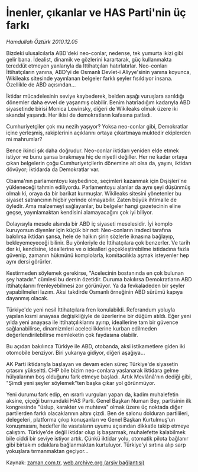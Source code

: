 # İnenler, çıkanlar ve HAS Parti'nin üç farkı

*Hamdullah Öztürk 2010.12.05*

<td class="columnist-detail">
<p>Bizdeki ulusalcılarla ABD'deki neo-conlar, nedense, tek yumurta ikizi gibi gelir bana. İdealist, dinamik ve gözlerini karartarak, güç kullanmakta tereddüt etmeyen yanlarıyla da İttihatçıları hatırlatırlar. Neo-conları İttihatçıların yanına, ABD'yi de Osmanlı Devlet-i Aliyye'sinin yanına koyunca, Wikileaks sitesinde yayınlanan belgeler farklı şeyler fısıldıyor insana. Özellikle de ABD açısından...</p>
<p>
<div id="haberMetinDiv">
<p>İktidar mücadelesinin seviye kaybederek, belden aşağı vuruşlara sarıldığı dönemler daha evvel de yaşanmış olabilir. Benim hatırladığım kadarıyla ABD siyasetinde birisi Monica Lewinsky, diğeri de Wikileaks olmak üzere iki skandal yaşandı. Her ikisi de demokratların kafasına patladı.
<p>Cumhuriyetçiler çok mu nezih yaşıyor? Yoksa neo-conlar gibi, Demokratlar içine yerleşmiş, rakiplerinin açıklarını ortaya çıkartmaya muktedir ekiplerden mi mahrumlar?
<p>Bence ikinci şık daha doğrudur. Neo-conlar iktidarı yeniden elde etmek istiyor ve bunu şansa bırakmaya hiç de niyetli değiller. Her ne kadar ortaya çıkan belgelerin çoğu Cumhuriyetçilerin dönemine ait olsa da, yayını, iktidarı dövüyor; iktidarda da Demokratlar var.
<p>Obama'nın parlamentoyu kaybedince, seçimleri kazanmak için Dışişleri'ne yükleneceği tahmin ediliyordu. Parlamentoyu alanlar da aynı şeyi düşünmüş olmalı ki, oraya da bir barikat kurmuşlar. Wikileaks sitesini yönetenler bu siyaset satrancının hiçbir yerinde olmayabilir. Zaten büyük ihtimalle de öyledir. Ama malzemeyi sağlayanlar, bu belgeler hangi gazetecinin eline geçse, yayınlamaktan kendisini alamayacağını çok iyi biliyor.
<p>Dolayısıyla mesele alsında bir ABD iç siyaseti meselesidir. İyi komplo kuruyorsun diyenler için küçük bir not: Neo-conların iradeci tarafına bakılırsa iktidarı şansa, hele de halkın şirin sözlerle iknasına bağlayıp, bekleyemeyeceği bilinir. Bu yönleriyle de İttihatçılara çok benzerler. Ve tarih der ki, kendisine, ideallerine ve o idealleri geçekleştirebilme istidadına fazla güvenip, zamanın hükmünü komplolarla, komitacılıkla aşmak isteyenler hep aynı dersi görürler.
<p>Kestirmeden söylemek gerekirse, "Acelecinin bostanında en çok bulunan şey hatadır." cümlesi bu dersin özetidir. Duruma bakılırsa Demokratların ABD ittihatçılarını frenleyebilmesi zor görünüyor. Ya da fevkaladeden bir şeyler yapabilmeleri lazım. Aksi takdirde Osmanlı örneğinin ABD sürümü kapıya dayanmış olacak.
<p>Türkiye'de yeni nesil İttihatçılara fren konulabildi. Referandum yoluyla yapılan kısmi anayasa değişikliğiyle de üzerlerine bir düğüm atıldı. Eğer yeni yılda yeni anayasa ile ittihatçılıklarını ayırıp, ideallerine tam bir güvence sağlanabilirse, dinamizmleri aceleciliklerine kurban edilmeden değerlendirilebilirse memleketin çok faydasına olabilir.
<p>Bu açıdan bakılınca Türkiye ile ABD, otobanda, aksi istikametlere giden iki otomobile benziyor. Biri yukarıya gidiyor, diğeri aşağıya...
<p>AK Parti iktidarıyla başlayan ve devam eden süreç Türkiye'de siyasetin çıtasını yükseltti. CHP bile bizim neo-conlara yaslanarak iktidara gelme hülyalarının boş olduğunu fark etmeye başladı. Artık Mevlânâ'nın dediği gibi, "Şimdi yeni şeyler söylemek"ten başka çıkar yol görünmüyor.
<p>Yeni durumu fark edip, en ısrarlı vurguları yapan da, kadim muhalefetin aksine, çiçeği burnundaki HAS Parti. Genel Başkan Numan Bey, partisinin ilk kongresinde "üslup, karakter ve muhteva" olmak üzere üç noktada diğer partilerden farklı olacaklarının altını çizdi. Ben de salonu dolduran partilileri, delegeleri, platforma çıkıp konuşanları ve Genel Başkan Kurtulmuş'un konuşmasını, hedefler ile vasıtaların uyumu açısından dikkatle takip etmeye çalıştım. Türkiye'de değil iktidar olup iş başarmak, muhalefette kalabilmek bile ciddi bir seviye istiyor artık. Çünkü iktidar yolu, otomatik pilota bağlanır gibi birtakım odaklara bağlanmaktan kurtuluyor. Türkiye'yi sırtına alıp sarp yokuşlara tırmanmaktan geçiyor... </p></p></p></p></p></p></p></p></p></p></div>
</p>
<a href="http://web.archive.org/web/20110217074335/mailto:h.ozturk@zaman.com.tr">
</a></td>

Kaynak: [zaman.com.tr](http://zaman.com.tr/yazar.do?yazino=1060977), [web.archive.org (arşiv bağlantısı)](http://web.archive.org/web/20110217074335/http://www.zaman.com.tr:80/yazar.do?yazino=1060977)
